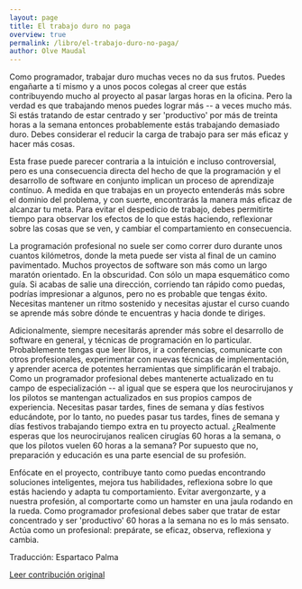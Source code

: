 ```yaml
---
layout: page
title: El trabajo duro no paga
overview: true
permalink: /libro/el-trabajo-duro-no-paga/
author: Olve Maudal
---
```


Como programador, trabajar duro muchas veces no da sus frutos. Puedes engañarte a tí mismo y a unos pocos colegas al creer que estás contribuyendo mucho al proyecto al pasar largas horas en la oficina. Pero la verdad es que trabajando menos puedes lograr más -- a veces mucho más. Si estás tratando de estar centrado y ser 'productivo' por más de treinta horas a la semana entonces probablemente estás trabajando demasiado duro. Debes considerar el reducir la carga de trabajo para ser más eficaz y hacer más cosas.

Esta frase puede parecer contraria a la intuición e incluso controversial, pero es una consecuencia directa del hecho de que la programación y el desarrollo de software en conjunto implican un proceso de aprendizaje contínuo. A medida en que trabajas en un proyecto entenderás más sobre el dominio del problema, y con suerte, encontrarás la manera más eficaz de alcanzar tu meta. Para evitar el despedicio de trabajo, debes permitirte tiempo para observar los efectos de lo que estás haciendo, reflexionar sobre las cosas que se ven, y cambiar el compartamiento en consecuencia.

La programación profesional no suele ser como correr duro durante unos cuantos kilómetros, donde la meta puede ser vista al final de un camino pavimentado. Muchos proyectos de software son más como un largo maratón orientado. En la obscuridad. Con sólo un mapa esquemático como guía. Si acabas de salie una dirección, corriendo tan rápido como puedas, podrías impresionar a algunos, pero no es probable que tengas éxito. Necesitas mantener un ritmo sostenido y necesitas ajustar el curso cuando se aprende más sobre dónde te encuentras y hacia donde te diriges.

Adicionalmente, siempre necesitarás aprender más sobre el desarrollo de software en general, y técnicas de programación en lo particular. Probablemente tengas que leer libros, ir a conferencias, comunicarte con otros profesionales, experimentar con nuevas técnicas de implementación, y aprender acerca de potentes herramientas que simplificarán el trabajo. Como un programador profesional debes mantenerte actualizado en tu campo de especialización -- al igual que se espera que los neurocirujanos y los pilotos se mantengan actualizados en sus propios campos de experiencia. Necesitas pasar tardes, fines de semana y días festivos educándote, por lo tanto, no puedes pasar tus tardes, fines de semana y días festivos trabajando tiempo extra en tu proyecto actual. ¿Realmente esperas que los neurocirujanos realicen cirugías 60 horas a la semana, o que los pilotos vuelen 60 horas a la semana? Por supuesto que no, preparación y educación es una parte esencial de su profesión.

Enfócate en el proyecto, contribuye tanto como puedas encontrando soluciones inteligentes, mejora tus habilidades, reflexiona sobre lo que estás haciendo y adapta tu comportamiento. Evitar avergonzarte, y a nuestra profesión, al comportarte como un hamster en una jaula rodando en la rueda. Como programador profesional debes saber que tratar de estar concentrado y  ser 'productivo' 60 horas a la semana no es lo más sensato. Actúa como un profesional: prepárate, se eficaz, observa, reflexiona y cambia.


Traducción: Espartaco Palma

[Leer contribución original](http://programmer.97things.oreilly.com/wiki/index.php/Hard_Work_Does_not_Pay_Off)
